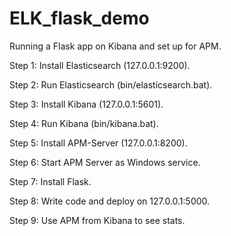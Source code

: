 # ELK_flask_demo
Running a Flask app on Kibana and set up for APM.

Step 1: Install Elasticsearch (127.0.0.1:9200).

Step 2: Run Elasticsearch (bin/elasticsearch.bat).

Step 3: Install Kibana (127.0.0.1:5601).

Step 4: Run Kibana (bin/kibana.bat).

Step 5: Install APM-Server (127.0.0.1:8200).

Step 6: Start APM Server as Windows service.

Step 7: Install Flask.

Step 8: Write code and deploy on 127.0.0.1:5000.

Step 9: Use APM from Kibana to see stats.
